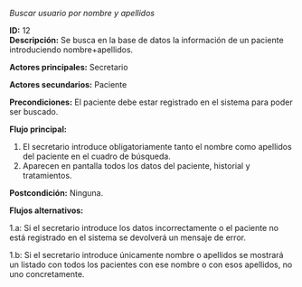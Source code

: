 *Buscar usuario por nombre y apellidos*

**ID:** 12  
**Descripción:** Se busca en la base de datos la información de un paciente introduciendo nombre+apellidos.

**Actores principales:** Secretario

**Actores secundarios:** Paciente

**Precondiciones:** El paciente debe estar registrado en el sistema para poder ser buscado.

**Flujo principal:**

1. El secretario introduce obligatoriamente tanto el nombre como apellidos del paciente en el cuadro de búsqueda.  
2. Aparecen en pantalla todos los datos del paciente, historial y tratamientos.

**Postcondición:** Ninguna.

**Flujos alternativos:**

1.a: Si el secretario introduce los datos incorrectamente o el paciente no está registrado en el sistema se devolverá un mensaje de error.

1.b: Si el secretario introduce únicamente nombre o apellidos se mostrará un listado con todos los pacientes con ese nombre o con esos apellidos, no uno concretamente.
